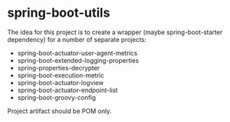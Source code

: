 # spring-boot-utils

The idea for this project is to create a wrapper (maybe spring-boot-starter dependency) for a number of separate projects:
- spring-boot-actuator-user-agent-metrics
- spring-boot-extended-logging-properties
- spring-properties-decrypter
- spring-boot-execution-metric
- spring-boot-actuator-logview
- spring-boot-actuator-endpoint-list
- spring-boot-groovy-config

Project artifact should be POM only.
